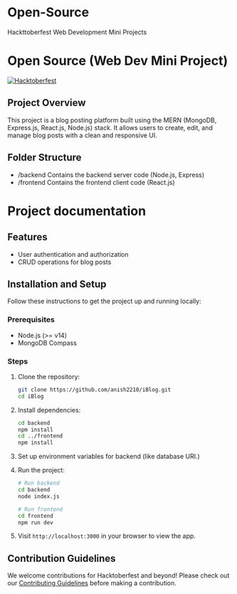 # Open-Source
Hackttoberfest
Web Development Mini Projects

# Open Source (Web Dev Mini Project)

[![Hacktoberfest](https://img.shields.io/badge/Hacktoberfest-friendly-orange.svg)](https://hacktoberfest.com/)

## Project Overview
This project is a blog posting platform built using the MERN (MongoDB, Express.js, React.js, Node.js) stack. It allows users to create, edit, and manage blog posts with a clean and responsive UI.

## Folder Structure
- /backend Contains the backend server code (Node.js, Express) 
- /frontend Contains the frontend client code (React.js) 

# Project documentation

## Features
- User authentication and authorization
- CRUD operations for blog posts

## Installation and Setup
Follow these instructions to get the project up and running locally:

### Prerequisites
- Node.js (>= v14)
- MongoDB Compass

### Steps
1. Clone the repository:
    ```bash
    git clone https://github.com/anish2210/iBlog.git
    cd iBlog
    ```

2. Install dependencies:
    ```bash
    cd backend
    npm install
    cd ../frontend
    npm install
    ```

3. Set up environment variables for backend (like database URI.)

4. Run the project:
    ```bash
    # Run backend
    cd backend
    node index.js

    # Run frontend
    cd frontend
    npm run dev
    ```

5. Visit `http://localhost:3000` in your browser to view the app.

## Contribution Guidelines
We welcome contributions for Hacktoberfest and beyond! Please check out our [Contributing Guidelines](CONTRIBUTING.md) before making a contribution.

